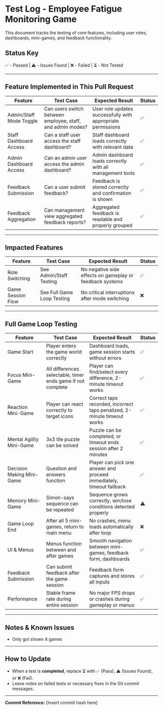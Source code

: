 # Test Log - Employee Fatigue Monitoring Game

This document tracks the testing of core features, including user roles, dashboards, mini-games, and feedback functionality.

## Status Key
✅ - Passed | ⚠️ - Issues Found | ❌ - Failed | ⏳ - Not Tested

---

## Feature Implemented in This Pull Request
| Feature | Test Case | Expected Result | Status |
|---------|-----------|-----------------|--------|
| Admin/Staff Mode Toggle | Can users switch between employee, staff, and admin modes? | User role updates successfully with appropriate permissions | ✅ |
| Staff Dashboard Access | Can a staff user access the staff dashboard? | Staff dashboard loads correctly with relevant data | ✅ |
| Admin Dashboard Access | Can an admin user access the admin dashboard? | Admin dashboard loads correctly with all management tools | ✅ |
| Feedback Submission | Can a user submit feedback? | Feedback is stored correctly and confirmation is shown | ✅ |
| Feedback Aggregation | Can management view aggregated feedback reports? | Aggregated feedback is readable and properly grouped | ✅ |

---

## Impacted Features
| Feature | Test Case | Expected Result | Status |
|---------|-----------|-----------------|--------|
| Role Switching | See Admin/Staff Testing | No negative side effects on gameplay or feedback systems | ✅ |
| Game Session Flow | See Full Game Loop Testing | No critical interruptions after mode switching | ❌ |

---

## Full Game Loop Testing
| Feature | Test Case | Expected Result | Status |
|---------|-----------|-----------------|--------|
| Game Start | Player enters the game world correctly | Dashboard loads, game session starts without errors | ✅ |
| Focus Mini-Game | All differences selectable, timer ends game if not complete | Player can find/select every difference, 2-minute timeout works | ✅ |
| Reaction Mini-Game | Player can react correctly to target icons | Correct taps recorded, incorrect taps penalized, 2-minute timeout works | ✅ |
| Mental Agility Mini-Game | 3x3 tile puzzle can be solved | Puzzle can be completed, or timeout ends session after 2 minutes | ✅ |
| Decision Making Mini-Game | Question and answers function | Player can pick one answer and proceed immediately, timeout fallback | ✅ |
| Memory Mini-Game | Simon-says sequence can be repeated | Sequence grows correctly, win/lose conditions detected properly | ⚠️ |
| Game Loop End | After all 5 mini-games, return to main menu | No crashes, menu loads automatically after loop | ❌ |
| UI & Menus | Menus function between and after games | Smooth navigation between mini-games, feedback form, dashboards | ✅ |
| Feedback Submission | Can submit feedback after the game session | Feedback form captures and stores all inputs | ✅ |
| Performance | Stable frame rate during entire session | No major FPS drops or crashes during gameplay or menus | ✅ |

---

## Notes & Known Issues
- Only got shown 4 games

---

## How to Update
- When a test is **completed**, replace ⏳ with ✅ (Pass), ⚠️ (Issues Found), or ❌ (Fail).
- Leave notes on failed tests or necessary fixes in the Git commit messages.

---

**Commit Reference:** [Insert commit hash here]
